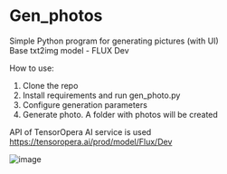 # Gen_photos
Simple Python program for generating pictures (with UI)  
Base txt2img model - FLUX Dev 

How to use:
1. Clone the repo
2. Install requirements and run gen_photo.py
3. Configure generation parameters
4. Generate photo. A folder with photos will be created

API of TensorOpera AI service is used
https://tensoropera.ai/prod/model/Flux/Dev

![image](https://github.com/user-attachments/assets/62a3bc64-4e29-46e3-82e3-fe579019f691)

